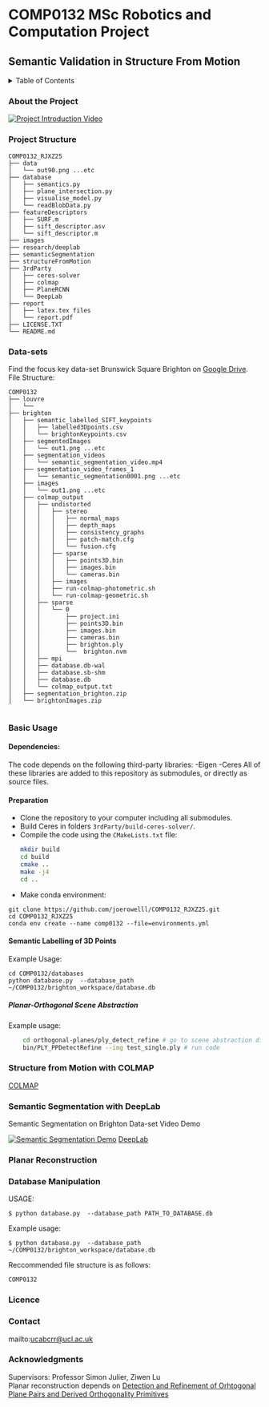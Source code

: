 # COMP0132 MSc Robotics and Computation Project
## Semantic Validation in Structure From Motion

<!-- TABLE OF CONTENTS -->
<details>
  <summary>Table of Contents</summary>
  <ol>
    <li><a href="#about-the-project">About The Project</a>
    <li><a href="#project-structure">Project Structure</a></li>
    <li><a href="#data-sets">Data-sets</a>
    <li><a href="#basic-usage">Basic Usage</a>
    <li><a href="#structure-from-motion-with-colmap">Structure from Motion with COLMAP</a></li>
    <li><a href="#semantic-segmentation-with-deeplab">Semantic Segmentation with DeepLab</a></li>
    <li><a href="#planar-reconstruction">Planar Reconstruction</a></li>
    <li><a href="#database-manipulation">Database Manipulation</a></li>
    <li><a href="#license">License</a></li>
    <li><a href="#contact">Contact</a></li>
    <li><a href="#acknowledgments">Acknowledgments</a></li>
  </ol>
</details>


### About the Project
[![Project Introduction Video](https://github.com/joerowelll/COMP0132/blob/main/images/thumbnail.jpeg)](https://www.youtube.com/watch?v=hrHsb8gOGck&t=5s)
### Project Structure
```
COMP0132_RJXZ25
├── data
│   └── out90.png ...etc
├── database
│   ├── semantics.py
│   ├── plane_intersection.py
│   ├── visualise_model.py
│   └── readBlobData.py
├── featureDescriptors
│   ├── SURF.m
│   ├── sift_descriptor.asv
│   └── sift_descriptor.m
├── images
├── research/deeplab
├── semanticSegmentation
├── structureFromMotion
├── 3rdParty
│   ├── ceres-solver
│   ├── colmap
│   ├── PlaneRCNN
│   └── DeepLab
├── report
│   ├── latex.tex files
│   └── report.pdf
├── LICENSE.TXT
└── README.md

```


### Data-sets 
Find the focus key data-set Brunswick Square Brighton on [Google Drive](https://drive.google.com/drive/folders/1CNxIw8gyTOldooBWsJqVdKNtusy9eF5a?usp=sharing).
File Structure:

```
COMP0132
├── louvre
│   └── 
├── brighton
│   ├── semantic_labelled_SIFT_keypoints
│   │   ├── labelled3Dpoints.csv
│   │   └── brightonKeypoints.csv
│   ├── segmentedImages
│   │   └── out1.png ...etc
│   ├── segmentation_videos
│   │   └── semantic_segmentation_video.mp4
│   ├── segmentation_video_frames_1
│   │   └── semantic_segmentation0001.png ...etc
│   ├── images
│   │   └── out1.png ...etc
│   ├── colmap_output
│   │   ├── undistorted
│   │   │   ├── stereo
│   │   │   │   ├── normal_maps
│   │   │   │   ├── depth_maps
│   │   │   │   ├── consistency_graphs
│   │   │   │   ├── patch-match.cfg
│   │   │   │   └── fusion.cfg
│   │   │   ├── sparse
│   │   │   │   ├── points3D.bin
│   │   │   │   ├── images.bin
│   │   │   │   └── cameras.bin
│   │   │   ├── images
│   │   │   ├── run-colmap-photometric.sh
│   │   │   └── run-colmap-geometric.sh
│   │   ├── sparse
│   │   │   └── 0
│   │   │       ├── project.ini
│   │   │       ├── points3D.bin
│   │   │       ├── images.bin
│   │   │       ├── cameras.bin
│   │   │       ├── brighton.ply
│   │   │       └──  brighton.nvm
│   │   ├── mpi
│   │   ├── database.db-wal
│   │   ├── database.sb-shm
│   │   ├── database.db
│   │   └── colmap_output.txt
│   ├── segmentation_brighton.zip
│   └── brightonImages.zip


```
### Basic Usage
#### Dependencies:

The code depends on the following third-party libraries:
-Eigen
-Ceres
All of these libraries are added to this repository as submodules, or directly as source files.

#### Preparation
- Clone the repository to your computer including all submodules.
- Build Ceres in folders `3rdParty/build-ceres-solver/`.
- Compile the code using the `CMakeLists.txt` file:
    ```bash
    mkdir build
    cd build
    cmake ..
    make -j4
    cd ..
    ```
- Make conda environment:
```
git clone https://github.com/joerowelll/COMP0132_RJXZ25.git
cd COMP0132_RJXZ25
conda env create --name comp0132 --file=environments.yml
```
#### Semantic Labelling of 3D Points
Example Usage:
```
cd COMP0132/databases
python database.py  --database_path ~/COMP0132/brighton_workspace/database.db
```
##### Planar-Orthogonal Scene Abstraction

Example usage:

```bash
    cd orthogonal-planes/ply_detect_refine # go to scene abstraction directory
    bin/PLY_PPDetectRefine --img test_single.ply # run code
```

### Structure from Motion with COLMAP
[COLMAP](https://colmap.github.io/)

### Semantic Segmentation with DeepLab
Semantic Segmentation on Brighton Data-set Video Demo

[![Semantic Segmentation Demo](https://github.com/joerowelll/COMP0132/blob/main/images/thumbnail2.png)](https://www.youtube.com/watch?v=UwfRyR7IwWU&t=55s)
[DeepLab](https://github.com/tensorflow/models/tree/master/research/deeplab) 

### Planar Reconstruction

### Database Manipulation 
USAGE:
```
$ python database.py  --database_path PATH_TO_DATABASE.db
```
Example usage:
```
$ python database.py  --database_path ~/COMP0132/brighton_workspace/database.db
```
Reccommended file structure is as follows:
```
COMP0132

```
### Licence

### Contact
mailto:ucabcrr@ucl.ac.uk
### Acknowledgments
Supervisors: Professor Simon Julier, Ziwen Lu \
Planar reconstruction depends on [Detection and Refinement of Orhtogonal Plane Pairs and Derived Orthogonality Primitives](https://github.com/c-sommer/orthogonal-planes)



